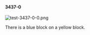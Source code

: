 #### 3437-0
![test-3437-0-0.png](https://github.com/lil-lab/nlvr/raw/master/nlvr/test/images/0/test-3437-0-0.png "test-3437-0-0.png")

There is a blue block on a yellow block.